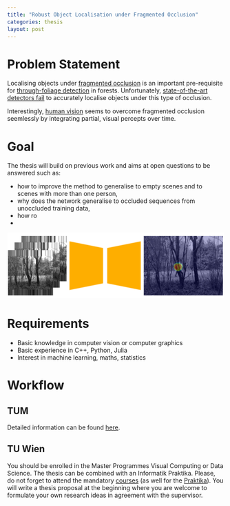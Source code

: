 ```yaml
---
title: "Robust Object Localisation under Fragmented Occlusion"
categories: thesis
layout: post
---
```


# Problem Statement
Localising objects under [fragmented occlusion](https://doi.org/10.1006/cviu.1996.0006) is an important pre-requisite for [through-foliage detection](https://link.springer.com/chapter/10.1007/978-3-030-69460-9_16) in forests. Unfortunately, [state-of-the-art detectors fail](https://www.doi.org/10.3217/978-3-85125-752-6-23) to accurately localise objects under this type of occlusion.

Interestingly, [human vision](https://doi.org/10.1177%2F20416695211062625) seems to overcome fragmented occlusion seemlessly by integrating partial, visual percepts over time. 

# Goal
The thesis will build on previous work and aims at open questions to be answered such as:
* how to improve the method to generalise to empty scenes and to scenes with more than one person,
* why does the network generalise to occluded sequences from unoccluded training data,
* how ro 
* 
![Localisaion](/assets/images/localisation.png)

# Requirements
* Basic knowledge in computer vision or computer graphics
* Basic experience in C++, Python, Julia
* Interest in machine learning, maths, statistics

# Workflow
## TUM
Detailed information can be found [here](https://www.in.tum.de/in/fuer-studierende/master-studiengaenge/informatik/abschlussarbeit/).

## TU Wien
You should be enrolled in the Master Programmes Visual Computing or Data Science. The thesis can be combined with an Informatik Praktika. Please, do not forget to attend the mandatory [courses](https://cvl.tuwien.ac.at/teaching/diplomarbeiten/allgemeine-hinweise-zu-masterarbeiten) (as well for the [Praktika](https://cvl.tuwien.ac.at/teaching/informatik-praktika/allgemeine-hinweise-zu-bachelorarbeiten-und-praktikas)). You will write a thesis proposal at the beginning where you are welcome to formulate your own research ideas in agreement with the supervisor.
